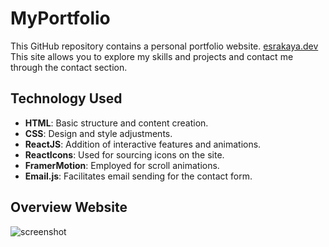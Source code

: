 # MyPortfolio
This GitHub repository contains a personal portfolio website. [esrakaya.dev](https://www.esrakaya.dev/) This site allows you to explore my skills and projects and contact me through the contact section.

## Technology Used

* **HTML**: Basic structure and content creation.
* **CSS**: Design and style adjustments.
* **ReactJS**: Addition of interactive features and animations.
* **ReactIcons**: Used for sourcing icons on the site.
* **FramerMotion**: Employed for scroll animations.
* **Email.js**: Facilitates email sending for the contact form.


## Overview Website

![screenshot]()





